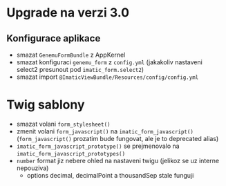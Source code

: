 Upgrade na verzi 3.0
====================

## Konfigurace aplikace

- smazat `GenemuFormBundle` z AppKernel
- smazat konfiguraci `genemu_form` z `config.yml` (jakakoliv nastaveni select2 presunout pod `imatic_form.select2`)
- smazat import `@ImaticViewBundle/Resources/config/config.yml`

# Twig sablony

- smazat volani `form_stylesheet()`
- zmenit volani `form_javascript()` na `imatic_form_javascript()`
  (`form_javascript()` prozatim bude fungovat, ale je to deprecated alias)
- `imatic_form_javascript_prototype()` se prejmenovalo na `imatic_form_javascript_prototypes()`
- `number` format jiz nebere ohled na nastaveni twigu (jelikoz se uz interne nepouziva)
    - options decimal, decimalPoint a thousandSep stale funguji
